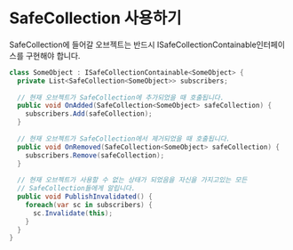 SafeCollection 사용하기
====

SafeCollection에 들어갈 오브젝트는 반드시 ISafeCollectionContainable인터페이스를 구현해야 합니다.<br>
```c#
class SomeObject : ISafeCollectionContainable<SomeObject> {
  private List<SafeCollection<SomeObject>> subscribers;
  
  // 현재 오브젝트가 SafeCollection에 추가되었을 때 호출됩니다.
  public void OnAdded(SafeCollection<SomeObject> safeCollection) {
    subscribers.Add(safeCollection);
  }
  
  // 현재 오브젝트가 SafeCollection에서 제거되었을 때 호출됩니다.
  public void OnRemoved(SafeCollection<SomeObject> safeCollection) {
    subscribers.Remove(safeCollection);
  }
  
  // 현재 오브젝트가 사용할 수 없는 상태가 되었음을 자신을 가지고있는 모든
  // SafeCollection들에게 알립니다.
  public void PublishInvalidated() {
    foreach(var sc in subscribers) {
      sc.Invalidate(this);
    }
  }
}
```
